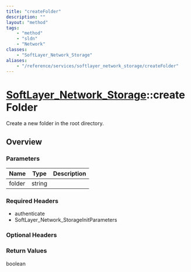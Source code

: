 ```yaml
---
title: "createFolder"
description: ""
layout: "method"
tags:
    - "method"
    - "sldn"
    - "Network"
classes:
    - "SoftLayer_Network_Storage"
aliases:
    - "/reference/services/softlayer_network_storage/createFolder"
---
```

# [SoftLayer_Network_Storage](/reference/services/SoftLayer_Network_Storage)::createFolder

Create a new folder in the root directory.


## Overview 


### Parameters 
|Name | Type | Description |
| --- | --- | --- |
|folder| string| |


### Required Headers
* authenticate
* SoftLayer_Network_StorageInitParameters

### Optional Headers

### Return Values
boolean

